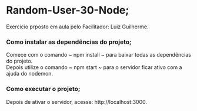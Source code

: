 # Random-User-30-Node;

Exercicio prposto em aula pelo Facilitador: Luiz Guilherme.

<h3>Como instalar as dependências do projeto;</h3>

Comece com o comando ~ npm install ~ para baixar todas as dependências do projeto.<br>
Depois utilize o comando ~ npm start ~ para o servidor ficar ativo com a ajuda do nodemon.

<h3>Como executar o projeto;</h3>

Depois de ativar o servidor, acesse: http://localhost:3000.
